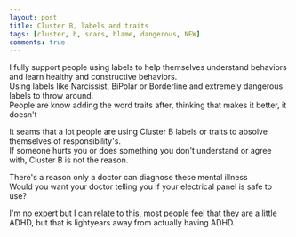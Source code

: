 ```yaml
---
layout: post
title: Cluster B, labels and traits
tags: [cluster, b, scars, blame, dangerous, NEW]
comments: true
---
```

I fully support people using labels to help themselves understand behaviors and learn healthy and constructive behaviors.  
Using labels like Narcissist, BiPolar or Borderline and extremely dangerous labels to throw around.  
People are know adding the word traits after, thinking that makes it better, it doesn't  

It seams that a lot people are using Cluster B labels or traits to absolve themselves of responsibility's.  
If someone hurts you or does something you don't understand or agree with, Cluster B is not the reason.  

There's a reason  only a doctor can diagnose these mental illness  
Would you want your doctor telling you if your electrical panel is safe to use?

I'm no expert but I can relate to this, most people feel that they are a little ADHD, but that is lightyears away from actually having ADHD.
